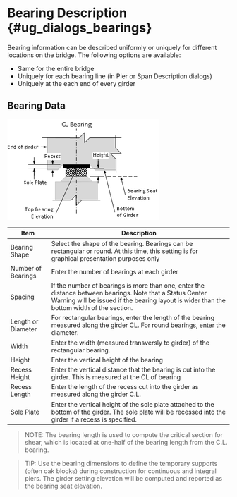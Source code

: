 Bearing Description {#ug_dialogs_bearings}
==============================================
Bearing information can be described uniformly or uniquely for different locations on the bridge. The following options are available:
* Same for the entire bridge
* Uniquely for each bearing line (in Pier or Span Description dialogs)
* Uniquely at the each end of every girder 

Bearing Data
------------
![](BearingDescription.png)


Item | Description
-----|----------
Bearing Shape | Select the shape of the bearing. Bearings can be rectangular or round. At this time, this setting is for graphical presentation purposes only
Number of Bearings | Enter the number of bearings at each girder
Spacing | If the number of bearings is more than one, enter the distance between bearings. Note that a Status Center Warning will be issued if the bearing layout is wider than the bottom width of the section.
Length or Diameter | For rectangular bearings, enter the length of the bearing measured along the girder CL. For round bearings, enter the diameter.
Width | Enter the width (measured transversly to girder) of the rectangular bearing.
Height | Enter the vertical height of the bearing
Recess Height | Enter the vertical distance that the bearing is cut into the girder. This is measured at the CL of bearing
Recess Length | Enter the length of the recess cut into the girder as measured along the girder C.L.
Sole Plate | Enter the vertical height of the sole plate attached to the bottom of the girder. The sole plate will be recessed into the girder if a recess is specified.

> NOTE: The bearing length is used to compute the critical section for shear, which is located at one-half of the bearing length from the C.L. bearing.

> TIP: Use the bearing dimensions to define the temporary supports (often oak blocks) during construction for continuous and integral piers. The girder setting elevation will be computed and reported as the bearing seat elevation.